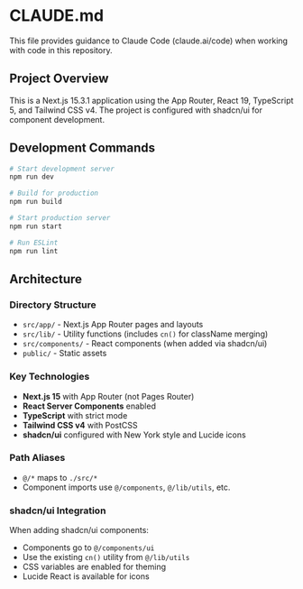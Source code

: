 # CLAUDE.md

This file provides guidance to Claude Code (claude.ai/code) when working with code in this repository.

## Project Overview

This is a Next.js 15.3.1 application using the App Router, React 19, TypeScript 5, and Tailwind CSS v4. The project is configured with shadcn/ui for component development.

## Development Commands

```bash
# Start development server
npm run dev

# Build for production
npm run build

# Start production server
npm run start

# Run ESLint
npm run lint
```

## Architecture

### Directory Structure
- `src/app/` - Next.js App Router pages and layouts
- `src/lib/` - Utility functions (includes `cn()` for className merging)
- `src/components/` - React components (when added via shadcn/ui)
- `public/` - Static assets

### Key Technologies
- **Next.js 15** with App Router (not Pages Router)
- **React Server Components** enabled
- **TypeScript** with strict mode
- **Tailwind CSS v4** with PostCSS
- **shadcn/ui** configured with New York style and Lucide icons

### Path Aliases
- `@/*` maps to `./src/*`
- Component imports use `@/components`, `@/lib/utils`, etc.

### shadcn/ui Integration
When adding shadcn/ui components:
- Components go to `@/components/ui`
- Use the existing `cn()` utility from `@/lib/utils`
- CSS variables are enabled for theming
- Lucide React is available for icons